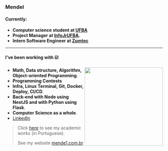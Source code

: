 ### Mendel

#### Currently:
* **Computer science student at [UFBA](https://bcc.ufba.br)**
* **Project Manager at [InfoJrUFBA](https://infojr.com.br).**
* **Intern Software Engineer at [Zumtec](https://zumtec.com.br)**

---

#### I've been working with :ballot_box_with_check:
<img src="mind.svg" width="250" align="right">

- **Math, Data structure, Algorithm, Object-oriented Programming**.
- **Programming Contests**
- **Infra, Linux Terminal, Git, Docker, Deploy, CI/CD**.
- **Back-end with Node using NestJS and with Python using Flask**.
- **Computer Science as a whole**.
- [LinkedIn](https://www.linkedin.com/in/gustavo-mendel)
> Click [here](https://github.com/mende1/projetos-da-faculdade) to see my academic works (in Portuguese).
> 
> See my website [mende1.com.br](https://mende1.com.br)

